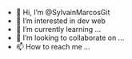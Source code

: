 - 👋 Hi, I’m @SylvainMarcosGit
- 👀 I’m interested in dev web
- 🌱 I’m currently learning ...
- 💞️ I’m looking to collaborate on ...
- 📫 How to reach me ...

<!---
SylvainMarcosGit/SylvainMarcosGit is a ✨ special ✨ repository because its `README.md` (this file) appears on your GitHub profile.
You can click the Preview link to take a look at your changes.
--->
